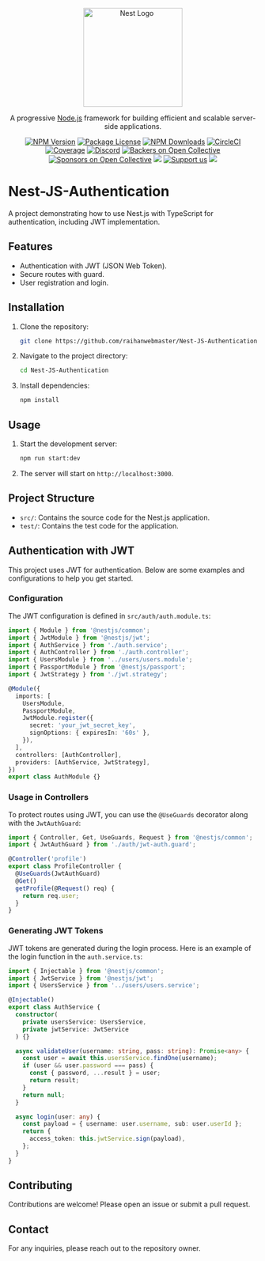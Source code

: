 <p align="center">
  <a href="http://nestjs.com/" target="blank"><img src="https://nestjs.com/img/logo-small.svg" width="200" alt="Nest Logo" /></a>
</p>

[circleci-image]: https://img.shields.io/circleci/build/github/nestjs/nest/master?token=abc123def456
[circleci-url]: https://circleci.com/gh/nestjs/nest

  <p align="center">A progressive <a href="http://nodejs.org" target="_blank">Node.js</a> framework for building efficient and scalable server-side applications.</p>
    <p align="center">
<a href="https://www.npmjs.com/~nestjscore" target="_blank"><img src="https://img.shields.io/npm/v/@nestjs/core.svg" alt="NPM Version" /></a>
<a href="https://www.npmjs.com/~nestjscore" target="_blank"><img src="https://img.shields.io/npm/l/@nestjs/core.svg" alt="Package License" /></a>
<a href="https://www.npmjs.com/~nestjscore" target="_blank"><img src="https://img.shields.io/npm/dm/@nestjs/common.svg" alt="NPM Downloads" /></a>
<a href="https://circleci.com/gh/nestjs/nest" target="_blank"><img src="https://img.shields.io/circleci/build/github/nestjs/nest/master" alt="CircleCI" /></a>
<a href="https://coveralls.io/github/nestjs/nest?branch=master" target="_blank"><img src="https://coveralls.io/repos/github/nestjs/nest/badge.svg?branch=master#9" alt="Coverage" /></a>
<a href="https://discord.gg/G7Qnnhy" target="_blank"><img src="https://img.shields.io/badge/discord-online-brightgreen.svg" alt="Discord"/></a>
<a href="https://opencollective.com/nest#backer" target="_blank"><img src="https://opencollective.com/nest/backers/badge.svg" alt="Backers on Open Collective" /></a>
<a href="https://opencollective.com/nest#sponsor" target="_blank"><img src="https://opencollective.com/nest/sponsors/badge.svg" alt="Sponsors on Open Collective" /></a>
  <a href="https://paypal.me/kamilmysliwiec" target="_blank"><img src="https://img.shields.io/badge/Donate-PayPal-ff3f59.svg"/></a>
    <a href="https://opencollective.com/nest#sponsor"  target="_blank"><img src="https://img.shields.io/badge/Support%20us-Open%20Collective-41B883.svg" alt="Support us"></a>
  <a href="https://twitter.com/nestframework" target="_blank"><img src="https://img.shields.io/twitter/follow/nestframework.svg?style=social&label=Follow"></a>
</p>
  <!--[![Backers on Open Collective](https://opencollective.com/nest/backers/badge.svg)](https://opencollective.com/nest#backer)
  [![Sponsors on Open Collective](https://opencollective.com/nest/sponsors/badge.svg)](https://opencollective.com/nest#sponsor)-->


# Nest-JS-Authentication

A project demonstrating how to use Nest.js with TypeScript for authentication, including JWT implementation.

## Features

- Authentication with JWT (JSON Web Token).
- Secure routes with guard.
- User registration and login.

## Installation

1. Clone the repository:
    ```bash
    git clone https://github.com/raihanwebmaster/Nest-JS-Authentication.git
    ```
2. Navigate to the project directory:
    ```bash
    cd Nest-JS-Authentication
    ```
3. Install dependencies:
    ```bash
    npm install
    ```

## Usage

1. Start the development server:
    ```bash
    npm run start:dev
    ```
2. The server will start on `http://localhost:3000`.

## Project Structure

- `src/`: Contains the source code for the Nest.js application.
- `test/`: Contains the test code for the application.

## Authentication with JWT

This project uses JWT for authentication. Below are some examples and configurations to help you get started.

### Configuration

The JWT configuration is defined in `src/auth/auth.module.ts`:

```typescript
import { Module } from '@nestjs/common';
import { JwtModule } from '@nestjs/jwt';
import { AuthService } from './auth.service';
import { AuthController } from './auth.controller';
import { UsersModule } from '../users/users.module';
import { PassportModule } from '@nestjs/passport';
import { JwtStrategy } from './jwt.strategy';

@Module({
  imports: [
    UsersModule,
    PassportModule,
    JwtModule.register({
      secret: 'your_jwt_secret_key',
      signOptions: { expiresIn: '60s' },
    }),
  ],
  controllers: [AuthController],
  providers: [AuthService, JwtStrategy],
})
export class AuthModule {}
```

### Usage in Controllers

To protect routes using JWT, you can use the `@UseGuards` decorator along with the `JwtAuthGuard`:

```typescript
import { Controller, Get, UseGuards, Request } from '@nestjs/common';
import { JwtAuthGuard } from './auth/jwt-auth.guard';

@Controller('profile')
export class ProfileController {
  @UseGuards(JwtAuthGuard)
  @Get()
  getProfile(@Request() req) {
    return req.user;
  }
}
```

### Generating JWT Tokens

JWT tokens are generated during the login process. Here is an example of the login function in the `auth.service.ts`:

```typescript
import { Injectable } from '@nestjs/common';
import { JwtService } from '@nestjs/jwt';
import { UsersService } from '../users/users.service';

@Injectable()
export class AuthService {
  constructor(
    private usersService: UsersService,
    private jwtService: JwtService
  ) {}

  async validateUser(username: string, pass: string): Promise<any> {
    const user = await this.usersService.findOne(username);
    if (user && user.password === pass) {
      const { password, ...result } = user;
      return result;
    }
    return null;
  }

  async login(user: any) {
    const payload = { username: user.username, sub: user.userId };
    return {
      access_token: this.jwtService.sign(payload),
    };
  }
}
```

## Contributing

Contributions are welcome! Please open an issue or submit a pull request.

## Contact

For any inquiries, please reach out to the repository owner.
